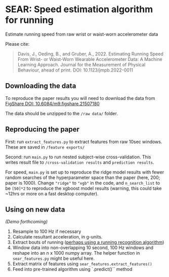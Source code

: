 # SEAR: Speed estimation algorithm for running
Estimate running speed from raw wrist or waist-worn accelerometer data

Please cite:  
>Davis, J., Oeding, B., and Gruber, A., 2022. Estimating Running Speed From Wrist- or Waist-Worn Wearable Accelerometer Data: A Machine Learning Approach. Journal for the Measurement of Physical Behaviour, ahead of print. DOI: 10.1123/jmpb.2022-0011

## Downloading the data

To reproduce the paper results you will need to download the data from [FigShare DOI: 10.6084/m9.figshare.21507180](https://figshare.com/articles/dataset/SEAR_running_speed_estimation_data/21507180)  

The data should be unzipped to the `/raw data/` folder.   

## Reproducing the paper

First: run `extract_features.py` to extract features from raw 10sec windows. These are saved in `/feature exports/`

Second: run `main.py` to run nested subject-wise cross-validation. This writes result file to `/cross-validation results` and `prediction results`.  

For speed, `main.py` is set up to reproduce the ridge model results with fewer random searches of the hyperparameter space than the paper (here, 200; paper is 1000). Change `"ridge"` to `"xgb"` in the code, and `n_search_list` to be `[50]*2` to reproduce the xgboost model results (warning, this could take ~12hrs or more on a fast desktop computer).

## Using on new data  

*(Demo forthcoming)*

1. Resample to 100 Hz if necessary
2. Calculate resultant acceleration, in g-units.
3. Extract bouts of running ([perhaps using a running recognition algorithm](https://github.com/johnjdavisiv/carl))  
4. Window data into non-overlapping 10 second, 100 Hz windows and reshape into an n x 1000 numpy array. The helper function in `sear_features.py` might be useful here.   
5. Extract matrix of features using `sear_features.extract_features()`  
6. Feed into pre-trained algorithm using  `.predict()`` method  

